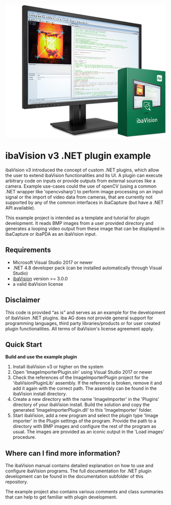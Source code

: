 ![logo](assets/ibaVision.jpg)






# ibaVision v3 .NET plugin example

ibaVision v3 introduced the concept of custom .NET plugins, which allow the user to extend ibaVision functionalities and its UI. A plugin can execute arbitrary code on inputs or provide outputs from external sources like a camera. Example use-cases could the use of openCV (using a common .NET wrapper like 'opencvsharp') to perform image processing on an input signal or the import of video data from cameras, that are currently not supported by any of the common interfaces in ibaCapture (but have a .NET API available). 

This example project is intended as a template and tutorial for plugin development. It reads BMP images from a user provided directory and generates a looping video output from these image that can be displayed in ibaCapture or ibaPDA as an ibaVision input.

## Requirements
- Microsoft Visual Studio 2017 or newer
- .NET 4.8 developer pack (can be installed automatically through Visual Studio)
- [ibaVision](https://www.iba-ag.com/en/ibavision) version >= 3.0.0
- a valid ibaVision license

## Disclaimer

This code is provided “as is” and serves as an example for the development of ibaVision .NET plugins. iba AG does not provide general support for programming languages, third party libraries/products or for user created plugin functionalities. All terms of ibaVision's license agreement apply.

## Quick Start

**Build and use the example plugin**

1. Install ibaVision v3 or higher on the system
2. Open 'ImageImporterPlugin.sln' using Visual Studio 2017 or newer
3. Check the references of the ImageImporterPlugin project for the 'ibaVisionPluginLib' assembly. If the reference is broken, remove it and add it again with the correct path. The assembly can be found in the ibaVision install directory.
4. Create a new directory with the name 'ImageImporter' in the 'Plugins' directory of your ibaVision install. Build the solution and copy the generated 'ImageImporterPlugin.dll' to this 'ImageImporter' folder.
5. Start ibaVision, add a new program and select the plugin type 'Image importer' in the Plugin settings of the program. Provide the path to a directory with BMP images and configure the rest of the program as usual. The images are provided as an iconic output in the 'Load images' procedure.

## Where can I find more information?

The ibaVision manual contains detailed explanation on how to use and configure ibaVision programs. The full documentation for .NET plugin development can be found in the documentation subfolder of this repository.

The example project also contains various comments and class summaries that can help to get familiar with plugin development.
